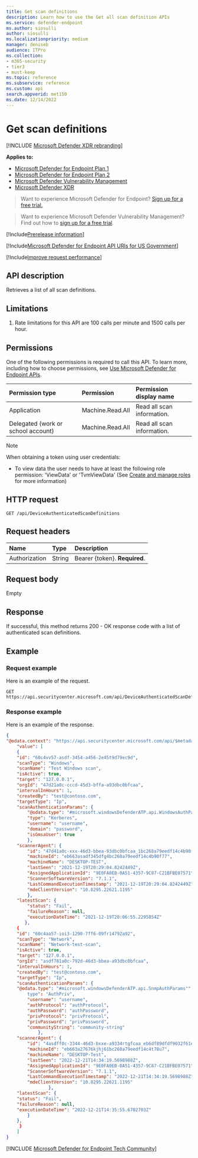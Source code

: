 ```yaml
---
title: Get scan definitions
description: Learn how to use the Get all scan definition APIs
ms.service: defender-endpoint
ms.author: siosulli
author: siosulli
ms.localizationpriority: medium
manager: deniseb
audience: ITPro
ms.collection:
- m365-security
- tier3
- must-keep
ms.topic: reference
ms.subservice: reference
ms.custom: api
search.appverid: met150
ms.date: 12/14/2022
---
```


# Get scan definitions

[!INCLUDE [Microsoft Defender XDR rebranding](../../includes/microsoft-defender.md)]

**Applies to:**

- [Microsoft Defender for Endpoint Plan 1](https://go.microsoft.com/fwlink/?linkid=2154037)
- [Microsoft Defender for Endpoint Plan 2](https://go.microsoft.com/fwlink/p/?linkid=2154037)
- [Microsoft Defender Vulnerability Management](/defender-vulnerability-management)
- [Microsoft Defender XDR](https://go.microsoft.com/fwlink/?linkid=2118804)

> Want to experience Microsoft Defender for Endpoint? [Sign up for a free trial.](https://signup.microsoft.com/create-account/signup?products=7f379fee-c4f9-4278-b0a1-e4c8c2fcdf7e&ru=https://aka.ms/MDEp2OpenTrial?ocid=docs-wdatp-exposedapis-abovefoldlink)

> Want to experience Microsoft Defender Vulnerability Management? Find out how to [sign up for a free trial](/defender-vulnerability-management/get-defender-vulnerability-management).

[!Include[Prerelease information](../../includes/prerelease.md)]

[!Include[Microsoft Defender for Endpoint API URIs for US Government](../../includes/microsoft-defender-api-usgov.md)]

[!Include[Improve request performance](../../includes/improve-request-performance.md)]

## API description

Retrieves a list of all scan definitions.

## Limitations

1. Rate limitations for this API are 100 calls per minute and 1500 calls per hour.

## Permissions

One of the following permissions is required to call this API. To learn more, including how to choose permissions, see [Use Microsoft Defender for Endpoint APIs](apis-intro.md).

Permission type|Permission|Permission display name
:---|:---|:---
Application|Machine.Read.All| Read all scan information.
Delegated (work or school account)|Machine.Read.All|Read all scan information.

> [!NOTE]
> When obtaining a token using user credentials:
>
> - To view data the user needs to have at least the following role permission: 'ViewData' or 'TvmViewData' (See [Create and manage roles](../user-roles.md) for more information)

## HTTP request

```http
GET /api/DeviceAuthenticatedScanDefinitions
```

## Request headers

Name|Type|Description
:---|:---|:---
Authorization|String|Bearer {token}. **Required**.

## Request body

Empty

## Response

If successful, this method returns 200 - OK response code with a list of authenticated scan definitions.

## Example

### Request example

Here is an example of the request.

```http
GET https://api.securitycenter.microsoft.com/api/DeviceAuthenticatedScanDefinitions
```

### Response example

Here is an example of the response.

```json
{
"@odata.context": "https://api.securitycenter.microsoft.com/api/$metadata#DeviceAuthenticatedScanDefinitions",
    "value": [
    {
    "id": "60c4vv57-asdf-3454-a456-2e45t9d79ec9d",
    "scanType": "Windows",
    "scanName": "Test Windows scan",
    "isActive": true,
    "target": "127.0.0.1",
    "orgId": "47d21a0c-cccd-45d3-bffa-a93dbc0bfcaa",
    "intervalInHours": 1,
    "createdBy": "test@contoso.com",
    "targetType": "Ip",
    "scanAuthenticationParams": {
        "@odata.type": "#microsoft.windowsDefenderATP.api.WindowsAuthParams",
        "type": "Kerberos",
        "username": "username",
        "domain": "password",
        "isGmsaUser": true
        },
    "scannerAgent": {
        "id": "47d41a0c-xxx-46d3-bbea-93dbc0bfcaa_1bc268a79eedf14c4b90f77",
        "machineId": "eb663asadf345dfg4bc268a79eedf14c4b90f77",
        "machineName": "DESKTOP-TEST",
        "lastSeen": "2021-12-19T20:29:04.8242449Z",
        "AssignedApplicationId": "9E0FA0EB-0A51-4357-9C87-C21BFBE07571",
        "ScannerSoftwareVersion": "7.1.1",
        "LastCommandExecutionTimestamp": "2021-12-19T20:29:04.8242449Z",
        "mdeClientVersion": "10.8295.22621.1195"
        },
    "latestScan": {
        "status": "Fail",
        "failureReason": null,
        "executionDateTime": "2021-12-19T20:06:55.2295854Z"
       },
    {
    "id": "60c4aa57-ioi3-1290-7ff6-09fr14792a92",
    "scanType": "Network",
    "scanName": "Network-test-scan",
    "isActive": true,
    "target": "127.0.0.1",
    "orgId": "asdf781a0c-792d-46d3-bbea-a93dbc0bfcaa",
    "intervalInHours": 1,
    "createdBy": "test@contoso.com",
    "targetType": "Ip",
    "scanAuthenticationParams": {
    "@odata.type": "#microsoft.windowsDefenderATP.api.SnmpAuthParams"",
        type": "AuthPriv",
        "username": "username",
        "authProtocol": "authProtocol",
        "authPassword": "authPassword",
        "privProtocol": "privProtocol",
        "privPassword": "privPassword",
        "communityString": "community-string"
            },
    "scannerAgent": {
        "id": "4asdff0c-3344-46d3-bxxe-a9334rtgfcaa_eb6df89dfdf9032f61eedf14c4b90f77",
        "machineId": "eb663a27676kjhj61bc268a79eedf14c4t78u7",
        "machineName": "DESKTOP-Test",
        "lastSeen": "2022-12-21T14:34:19.5698988Z",
        "AssignedApplicationId": "9E0FA0EB-0A51-4357-9C87-C21BFBE07571",
        "ScannerSoftwareVersion": "7.1.1",
        "LastCommandExecutionTimestamp": "2022-12-21T14:34:19.5698988Z",
        "mdeClientVersion": "10.8295.22621.1195"
                },
    "latestScan": {
    "status": "Fail",
    "failureReason": null,
    "executionDateTime": "2022-12-21T14:35:55.6702703Z"
        }
    },
     }
    ]
}
```
[!INCLUDE [Microsoft Defender for Endpoint Tech Community](../../includes/defender-mde-techcommunity.md)]
